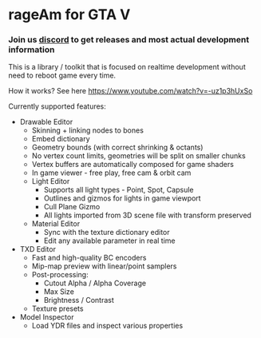 # rageAm for GTA V

### Join us [discord](https://discord.gg/tn5NXB8zFd) to get releases and most actual development information

This is a library / toolkit that is focused on realtime development without need to reboot game every time.

How it works? See here https://www.youtube.com/watch?v=-uz1p3hUxSo

Currently supported features:
* Drawable Editor
  * Skinning + linking nodes to bones
  * Embed dictionary
  * Geometry bounds (with correct shrinking & octants)
  * No vertex count limits, geometries will be split on smaller chunks
  * Vertex buffers are automatically composed for game shaders
  * In game viewer - free play, free cam & orbit cam
  * Light Editor
    * Supports all light types - Point, Spot, Capsule
    * Outlines and gizmos for lights in game viewport
    * Cull Plane Gizmo
    * All lights imported from 3D scene file with transform preserved
  * Material Editor
    * Sync with the texture dictionary editor
    * Edit any available parameter in real time
* TXD Editor
  * Fast and high-quality BC encoders
  * Mip-map preview with linear/point samplers
  * Post-processing:
    * Cutout Alpha / Alpha Coverage
    * Max Size
    * Brightness / Contrast
  * Texture presets
* Model Inspector
  * Load YDR files and inspect various properties
